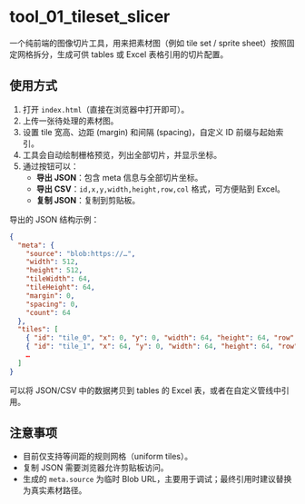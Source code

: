 # tool_01_tileset_slicer

一个纯前端的图像切片工具，用来把素材图（例如 tile set / sprite sheet）按照固定网格拆分，生成可供 tables 或 Excel 表格引用的切片配置。

## 使用方式

1. 打开 `index.html`（直接在浏览器中打开即可）。
2. 上传一张待处理的素材图。
3. 设置 tile 宽高、边距 (margin) 和间隔 (spacing)，自定义 ID 前缀与起始索引。
4. 工具会自动绘制栅格预览，列出全部切片，并显示坐标。
5. 通过按钮可以：
   - **导出 JSON**：包含 meta 信息与全部切片坐标。
   - **导出 CSV**：`id,x,y,width,height,row,col` 格式，可方便贴到 Excel。
   - **复制 JSON**：复制到剪贴板。

导出的 JSON 结构示例：

```json
{
  "meta": {
    "source": "blob:https://…",
    "width": 512,
    "height": 512,
    "tileWidth": 64,
    "tileHeight": 64,
    "margin": 0,
    "spacing": 0,
    "count": 64
  },
  "tiles": [
    { "id": "tile_0", "x": 0, "y": 0, "width": 64, "height": 64, "row": 0, "col": 0 },
    { "id": "tile_1", "x": 64, "y": 0, "width": 64, "height": 64, "row": 0, "col": 1 },
    …
  ]
}
```

可以将 JSON/CSV 中的数据拷贝到 tables 的 Excel 表，或者在自定义管线中引用。

## 注意事项

- 目前仅支持等间距的规则网格（uniform tiles）。
- 复制 JSON 需要浏览器允许剪贴板访问。
- 生成的 `meta.source` 为临时 Blob URL，主要用于调试；最终引用时建议替换为真实素材路径。
